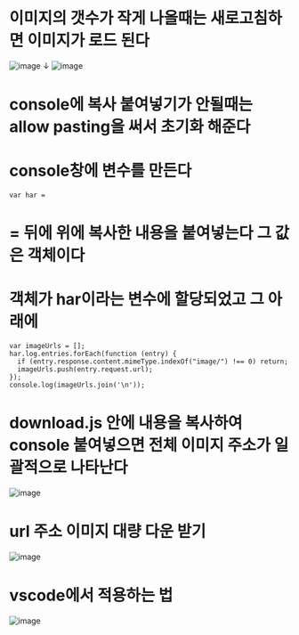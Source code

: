 # 이미지의 갯수가 작게 나올때는 새로고침하면 이미지가 로드 된다
![image](https://github.com/sonahyeonn/all-images/assets/147791395/036e94de-86d1-4a76-be0d-4c2e336c53c8)
↓
![image](https://github.com/sonahyeonn/all-images/assets/147791395/2f7755b6-d871-4bd0-b3bf-c356c6663d58)

# console에 복사 붙여넣기가 안될때는 allow pasting을 써서 초기화 해준다
# console창에 변수를 만든다 

```
var har =
```

# = 뒤에 위에 복사한 내용을 붙여넣는다 그 값은 객체이다

# 객체가 har이라는 변수에 할당되었고 그 아래에

```
var imageUrls = [];
har.log.entries.forEach(function (entry) {
  if (entry.response.content.mimeType.indexOf("image/") !== 0) return;
  imageUrls.push(entry.request.url);
});
console.log(imageUrls.join('\n'));
```

# download.js 안에 내용을 복사하여 console 붙여넣으면 전체 이미지 주소가 일괄적으로 나타난다
![image](https://github.com/sonahyeonn/all-images/assets/147791395/d9a575d8-a06e-42c6-9c77-356eb36ef45f)

# url 주소 이미지 대량 다운 받기
![image](https://github.com/sonahyeonn/all-images/assets/147791395/a35002ca-d8cb-4557-b6a5-0c8ca7020f77)

# vscode에서 적용하는 법
![image](https://github.com/sonahyeonn/all-images/assets/147791395/ecb5cf4e-2fca-46e7-b275-c11c5a748bb0)
